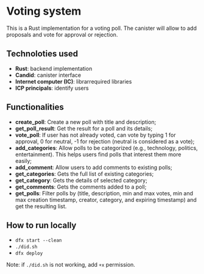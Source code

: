 # Voting system

This is a Rust implementation for a voting poll. The canister will allow to add proposals and vote for approval or rejection.

## Technoloties used

- **Rust**: backend implementation
- **Candid**: canister interface
- **Internet computer (IC)**: librarrequired libraries
- **ICP principals**: identify users

## Functionalities

- **create_poll**: Create a new poll with title and description;
- **get_poll_result**: Get the result for a poll and its details;
- **vote_poll**: If user has not already voted, can vote by typing 1 for approval, 0 for neutral, -1 for rejection (neutral is considered as a vote);
- **add_categories**: Allow polls to be categorized (e.g., technology, politics, entertainment). This helps users find polls that interest them more easily;
- **add_comment**: Allow users to add comments to existing polls;
- **get_categories**: Gets the full list of existing categories;
- **get_category**: Gets the details of selected category;
- **get_comments**: Gets the comments added to a poll;
- **get_polls**: Filter polls by (title, description, min and max votes, min and max creation timestamp, creator, category, and expiring timestamp) and get the resulting list.

## How to run locally

- `dfx start --clean`
- `./did.sh`
- `dfx deploy`

Note: if `./did.sh` is not working, add `+x` permission.